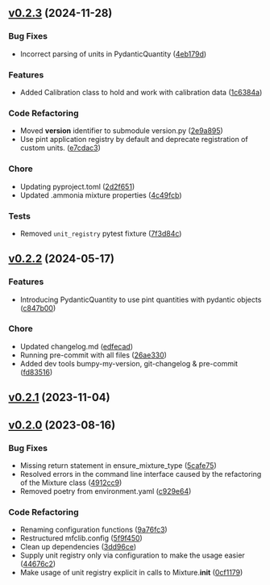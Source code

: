 <!-- insertion marker -->

<a name="v0.2.3"></a>

## [v0.2.3](https://github.com/thaeber/mfclib/compare/v0.2.2...v0.2.3) (2024-11-28)

### Bug Fixes

- Incorrect parsing of units in PydanticQuantity ([4eb179d](https://github.com/thaeber/mfclib/commit/4eb179de2ae1439df1a995f1fa75f50142add764))

### Features

- Added Calibration class to hold and work with calibration data ([1c6384a](https://github.com/thaeber/mfclib/commit/1c6384a0445c18c18ca8c5307b86f147b8a10c0f))

### Code Refactoring

- Moved __version__ identifier to submodule version.py ([2e9a895](https://github.com/thaeber/mfclib/commit/2e9a895fac2afea7756a0ce1e9643ee419c8ca43))
- Use pint application registry by default and deprecate registration of custom units. ([e7cdac3](https://github.com/thaeber/mfclib/commit/e7cdac33f488065893184d2d69a891d7e9a1b3bd))

### Chore

- Updating pyproject.toml ([2d2f651](https://github.com/thaeber/mfclib/commit/2d2f6510c847be050fa2d0728172384d6de977c0))
- Updated .ammonia mixture properties ([4c49fcb](https://github.com/thaeber/mfclib/commit/4c49fcb8573e92ebed0901dd39b7f4ace421f512))

### Tests

- Removed `unit_registry` pytest fixture ([7f3d84c](https://github.com/thaeber/mfclib/commit/7f3d84cf2c71ada29e91672a198260f9ae56bfb5))

<a name="v0.2.2"></a>

## [v0.2.2](https://github.com/thaeber/mfclib/compare/v0.2.1...v0.2.2) (2024-05-17)

### Features

- Introducing PydanticQuantity to use pint quantities with pydantic objects ([c847b00](https://github.com/thaeber/mfclib/commit/c847b0051750d9f5e872d2ce57a4d632117d9416))

### Chore

- Updated changelog.md ([edfecad](https://github.com/thaeber/mfclib/commit/edfecad1611b73d7001ad3f03574ccaaced91712))
- Running pre-commit with all files ([26ae330](https://github.com/thaeber/mfclib/commit/26ae3300030daba4fd2b765ce2b97368ac55ca4d))
- Added dev tools bumpy-my-version, git-changelog & pre-commit ([fd83516](https://github.com/thaeber/mfclib/commit/fd8351653b14d3c57853ccf2bc7436780b0c0d69))

<a name="v0.2.1"></a>

## [v0.2.1](https://github.com/thaeber/mfclib/compare/v0.2.0...v0.2.1) (2023-11-04)

<a name="v0.2.0"></a>

## [v0.2.0](https://github.com/thaeber/mfclib/compare/f6d2a2e5728e34d8992d8136416ab95c213a7b59...v0.2.0) (2023-08-16)

### Bug Fixes

- Missing return statement in ensure_mixture_type ([5cafe75](https://github.com/thaeber/mfclib/commit/5cafe757c2462d34ad242dba92d2831fdae20802))
- Resolved errors in the command line interface caused by the refactoring of the Mixture class ([4912cc9](https://github.com/thaeber/mfclib/commit/4912cc91c7d667ef00f282c572ad2ea84711e342))
- Removed poetry from environment.yaml ([c929e64](https://github.com/thaeber/mfclib/commit/c929e6452101c224a8b52e7e73ec130836a6eaf3))

### Code Refactoring

- Renaming configuration functions ([9a76fc3](https://github.com/thaeber/mfclib/commit/9a76fc313b87aa2cfbad8efcb7af4170d1ecd3e2))
- Restructured mfclib.config ([5f9f450](https://github.com/thaeber/mfclib/commit/5f9f4502620f437cd23e7632740255d5de33ec9a))
- Clean up dependencies ([3dd96ce](https://github.com/thaeber/mfclib/commit/3dd96ce0b5fe72e847c55b312f4209dd704332e4))
- Supply unit registry only via configuration to make the usage easier ([44676c2](https://github.com/thaeber/mfclib/commit/44676c2faf24a1fcd16e5cf9de5cef0a46899a3f))
- Make usage of unit registry explicit in calls to Mixture.__init__ ([0cf1179](https://github.com/thaeber/mfclib/commit/0cf117956d6710c572afce648bcbb061fdc246c2))
